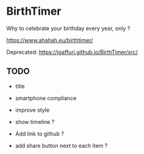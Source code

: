 # BirthTimer

Why to celebrate your birthday every year, only ?

https://www.ahahah.eu/birthtimer/

Deprecated: https://jgaffuri.github.io/BirthTimer/src/


## TODO

- title
- smartphone compliance
- improve style

- show timeline ?
- Add link to github ?
- add share button next to each item ?

